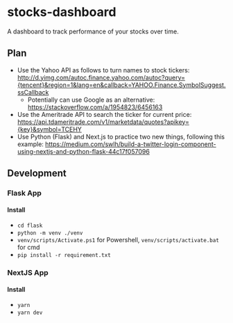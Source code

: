# stocks-dashboard
A dashboard to track performance of your stocks over time.

## Plan
- Use the Yahoo API as follows to turn names to stock tickers:
    http://d.yimg.com/autoc.finance.yahoo.com/autoc?query={tencent}&region=1&lang=en&callback=YAHOO.Finance.SymbolSuggest.ssCallback
    - Potentially can use Google as an alternative:
    https://stackoverflow.com/a/1954823/6456163
- Use the Ameritrade API to search the ticker for current price:
    https://api.tdameritrade.com/v1/marketdata/quotes?apikey={key}&symbol=TCEHY
- Use Python (Flask) and Next.js to practice two new things, following this example:
    https://medium.com/swlh/build-a-twitter-login-component-using-nextjs-and-python-flask-44c17f057096

## Development
### Flask App
#### Install
- `cd flask`
- `python -m venv ./venv`
- `venv/scripts/Activate.ps1` for Powershell, `venv/scripts/activate.bat` for cmd
- `pip install -r requirement.txt`

### NextJS App
#### Install
- `yarn`
- `yarn dev`